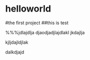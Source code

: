 # helloworld
#the first project
##this is test

%%%jdlajdlja
djaodjadjlajdlakl
jkdajlja

kjljdajldjlak

dalkdjajd